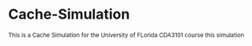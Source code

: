 # Cache-Simulation
<sub>This is a Cache Simulation for the University of FLorida CDA3101 course
this simulation
